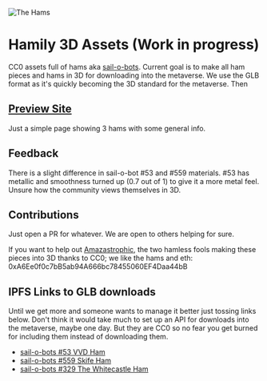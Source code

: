 ![The Hams](https://storageapi.fleek.co/94da0b0e-3d2c-46dc-a94c-df68eb5eec1b-bucket/Hamily/Hams.png)
# Hamily 3D Assets (Work in progress)
CC0 assets full of hams aka [sail-o-bots](https://opensea.io/collection/sail-o-bots-by-undefined). Current goal is to make all ham pieces and hams in 3D for downloading into the metaverse. We use the GLB format as it's quickly becoming the 3D standard for the metaverse. Then 

## [Preview Site](https://storageapi.fleek.co/94da0b0e-3d2c-46dc-a94c-df68eb5eec1b-bucket/Hamily/hams.html)
Just a simple page showing 3 hams with some general info.

## Feedback
There is a slight difference in sail-o-bot #53 and #559 materials. #53 has metallic and smoothness turned up (0.7 out of 1) to give it a more metal feel. Unsure how the community views themselves in 3D.

## Contributions
Just open a PR for whatever. We are open to others helping for sure.

If you want to help out [Amazastrophic](https://sagetowers.com), the two hamless fools making these pieces into 3D thanks to CC0; we like the hams and eth: 0xA6Ee0f0c7bB5ab94A666bc78455060EF4Daa44bB


## IPFS Links to GLB downloads
Until we get more and someone wants to manage it better just tossing links below. Don't think it would take much to set up an API for downloads into the metaverse, maybe one day. But they are CC0 so no fear you get burned for including them instead of downloading them.

- [sail-o-bots #53 VVD Ham](https://storageapi.fleek.co/94da0b0e-3d2c-46dc-a94c-df68eb5eec1b-bucket/Hamily/sail-o-bots%20#53.glb)
- [sail-o-bots #559 Skife Ham](https://storageapi.fleek.co/94da0b0e-3d2c-46dc-a94c-df68eb5eec1b-bucket/Hamily/sail-o-bots%20#559.glb)
- [sail-o-bots #329 The Whitecastle Ham](https://storageapi.fleek.co/94da0b0e-3d2c-46dc-a94c-df68eb5eec1b-bucket/Hamily/sail-o-bots%20#329.glb)

 
